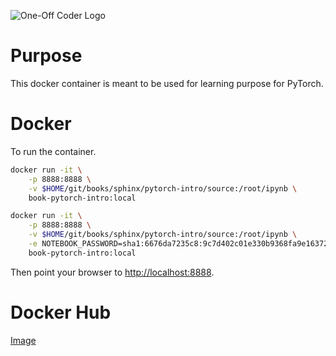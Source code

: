 ![One-Off Coder Logo](../logo.png "One-Off Coder")

# Purpose

This docker container is meant to be used for learning purpose for PyTorch.

# Docker

To run the container.

```bash
docker run -it \
    -p 8888:8888 \
    -v $HOME/git/books/sphinx/pytorch-intro/source:/root/ipynb \
    book-pytorch-intro:local

docker run -it \
    -p 8888:8888 \
    -v $HOME/git/books/sphinx/pytorch-intro/source:/root/ipynb \
    -e NOTEBOOK_PASSWORD=sha1:6676da7235c8:9c7d402c01e330b9368fa9e1637233748be11cc5 \
    book-pytorch-intro:local
```

Then point your browser to [http://localhost:8888](http://localhost:8888).

# Docker Hub

[Image](https://hub.docker.com/r/oneoffcoder/book-pytorch-intro)
